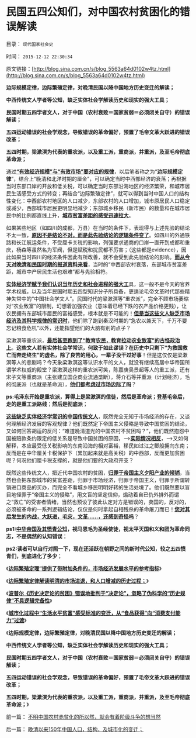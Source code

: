 # 民国五四公知们，对中国农村贫困化的错误解读

目录： `现代国家社会史` 

时间： `2015-12-12 22:30:34` 

原文链接：[http://blog.sina.com.cn/s/blog_5563a64d0102w4tz.html](http://blog.sina.com.cn/s/blog_5563a64d0102w4tz.html)

**边际规模定律，边际繁殖定律，对晚清民国以降中国地方历史变迁的解读；**

**中西传统文人学者等公知，缺乏实体社会学解读历史和现实的强大工具；**

**民国时期五四学者文人，对于中国（农村衰败＝国家贫弱＝必须闭关自守）的错误解读；**

**五四运动错误的社会学观念，导致错误的革命偏好，预置了毛帝文革大跃进的错误改革；**

**五四时期，梁漱溟为代表的重农派，以及重工派，重商派，并重派，及至毛帝彻底革命派；**





通过[**“有效经济规模”与“有效市场”要对应的规律**](../../../2015/11/29/取决于有效市场规模的“规模经济”，先验决定的贫困；.md)，以后笔者称之为“**边际规模定律**”，结合上“晚清和北洋时期的厘金”，可以确定当时中西部经济的衰落；再根据当时东部口岸的开放和低关税，可以确定当时东部沿海地区的经济繁荣，和城市居民生活感受方式的转变；再结合“边际繁殖定律”，就可以得到当时中国人口的结构性变化：中西部农村地区的人口减少，东部农村的人口增加，城市原居民人口稳定或减少，西部城市居民更明显地减少；东部城乡移民（新市民）的数量和在城市居民中的比例都直线上升，[**城市贫富差距的感受迅速拉大**](../../../2013/7/7/仇富，将人道主义的恶果，纯粹归罪于贫富差距.md)。

如果某些地区（如四川的成都，万县）在当时的条件下，表现得与上述先验的结论不太一致，[**原因不是结论不对，而是此先验结论的逻辑条件变了**](../../../2015/12/10/晚清以来150年中国人口，结构，及城市化的变迁；.md)。如四川的外通铁路和长江航运条件，不受厘卡关税的影响，列强要求通商的口岸一直开到成都和重庆，杨森等虽然名为军阀，但是赋税和扰民都不厉害；（这些都是evidence），因此如果当时四川的经济条件因此有所改善，就不会受到此先验结论的影响。[**而从今天对晚清和民国时期的报道资料来看**](../../../2014/8/15/从财税结构的改变，理解晚清到民国的政治格局的转变.md)，当时的“中西部农村衰落，东部城市贫富差距，城市中产居民生活也艰难”都与先验相符。

[**实体经济学赋予我们认识当年历史和社会进程的强大工**](../../../2015/12/9/科学规律“对历史的决定论”是客观存在的，兼谈波普尔的不足；.md)具，这一般不是今天的官养学术权威，以及当年民国时期五四型知识分子所具备，更遑论毛帝文革时代那些精神失常中的“中国社会学文人”。民国时代的梁漱溟等“重农派”，完全不顾市场萎缩对“农业致富”的限制，幻想着加强农业（意味着已经下跌的农产品价格更贱），让农民拥有东部城市居民的富裕感受，根本就是不可能的！[**但是当这些文人缺乏市场经济及其科学规律的常识时**](../../../2010/11/1/为什么权威的历史不是科学？.md)，他们除了跑到秦汉时期的“急农以兼天下，千万不要忘记粮食危机”以外，还能指望他们的大脑有别的点子？

梁漱溟等重农派，[**最后甚至跑到了“教育农民，教育拉动农业致富”的古怪政治上**](../../../2015/12/6/“默认权益归于政府”下的科举教育，“从娃娃抓起”.md)。**这些文人若有实体社会学常识，何致于如此谬误？在历史中只剩下“为救国救亡而奔走终生”的虚名，除了良苦的用心，一辈子没干过好事**！但是这仅仅是梁漱溟等人的悲剧吗？今天象梁漱溟这等认识水平的文人，就没有继续高居中华帝国所谓学术权威的殿堂？梁漱溟这样的重农派可笑，陈嘉庚吴景超等人的重工派，还有宋子文等重商派（主张建立国企商业流通垄断），蒋介石等并重派（计划经济），毛的彻底派（也就是革命派），[**他们都考虑过市场边际了吗**](../../../2015/11/19/工业的边际和规模经济的边际，.md)？

**ps:毛泽东开始是重农派，算得上是梁漱溟的信徒，然后是革命派；登基毛帝后，走的是重工派路线**；**然后是彻底派**；

[**这些缺乏实体经济学常识的中国传统文人**](../../../2013/12/11/对历史和现实的歪曲，掩盖了社会进化论的客观规律.md)，既然完全无知于市场经济的存在，又谈何理解经济发展的客观规律？他们既然定下帝国主义侵略是导致中国贫困的结论，又如何回答胡适的反问：“难道晚清道光的中国农村不贫困吗？”，他们既然抱怨中国被赔款条约限定的低关系是导致中国贫困的原因，——>[**实际情况相反**](../../../2011/9/19/历史学派无法证明“高关税是否有用”；.md)，——>又如何解释，本应最受低关税影响的东南沿海的相对富裕，移民如过江之鲫般拥向东南；反而是在中华厘关卡税保护下（累加起来就是高关税）的中西部，反而更加贫困呢？何况他们厘卡税支撑的，就是他们要的大政府开支？

既然这些传统文人，把近代中国农村的贫困，[**归罪于帝国主义夕阳产业的倾销**](../../../2014/3/4/五四爱国运动中的卖国情结；“国货运动”背后的卖国利益.md)，当然也会把东部城市的贫富差距，归罪于市场经济，归罪于帝国主义，归罪于所谓转销进口商品的买办，而完全不看城乡移民明明好转的生活处境了。他们既然要以盲目地怪罪于“帝国主义的侵略”，用文盲的坚定信仰，煽动着自已仇外排外而谓之“救亡”的受害者情绪，当然也预设了彼此认定对方是错误的，卖国的，反对的，必须被革命的一系列逻辑结论，仅仅是何时拿起自相残杀的革命屠刀而已！[**您对其后发生的内战，大跃进，毛灾，文革……，还感到奇怪吗**](../../../2015/1/9/通往极权主义的崇高本意，坚定的信仰，激励的机制.md)？

**ps1:[**中华帝国及其愤青公知**](../../../2008/11/10/爱国，并不是做个廉价愤青喊打喊杀.md)，视马恩毛为圣经使徒，视太平天国和义和团为革命同志，不是偶然的认知错误**；

**ps2:读者可以自行对照一下，现在还活跃在朝野之间的新时代公知，较之五四愤青们，到底进化了多少**；

《[**边际繁殖定理”提供了带附加条件的，市场经济发展水平的参考指标**](../../../2015/12/6/“边际繁殖定理”的应用和逻辑限定.md)》

《[**边际繁殖定律解读明清的市场进退，和人口增减的历史过程；**](../../../2015/12/8/边际繁殖定律解读明清的市场进退，和人口增减的历史过程；.md)》

《[**波普尔《历史决定论的贫困》错误地批判于“决定论”，忽略了伪科学的“历史规律”不具逻辑完备性**](../../../2015/12/9/科学规律“对历史的决定论”是客观存在的，兼谈波普尔的不足；.md)》

《[**城市化过程中“生活水平贫富”感受标准的变迁，从“食品获得”向“消费支付能力”过渡**](../../../2015/12/10/晚清以来150年中国人口，结构，及城市化的变迁；.md)》

《**边际规模定律，边际繁殖定律，对晚清民国以降中国地方历史变迁的解读；**

**中西传统文人学者等公知，缺乏实体社会学解读历史和现实的强大工具；**

**民国时期五四学者文人，对于中国（农村衰败＝国家贫弱＝必须闭关自守）的错误解读；**

**五四运动错误的社会学观念，导致错误的革命偏好，预置了毛帝文革大跃进的错误改革；**

**五四时期，梁漱溟为代表的重农派，以及重工派，重商派，并重派，及至毛帝彻底革命派；**》

前一篇： [不明中国农村赤贫化的所以然，就会有着阶级斗争的想当然](../../../2015/12/14/不明中国农村赤贫化的所以然，就会有着阶级斗争的想当然.md)

后一篇： [晚清以来150年中国人口，结构，及城市化的变迁；](../../../2015/12/10/晚清以来150年中国人口，结构，及城市化的变迁；.md)

